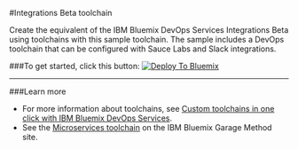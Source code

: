 #Integrations Beta toolchain

Create the equivalent of the IBM Bluemix DevOps Services Integrations Beta using toolchains with this sample toolchain. The sample includes a DevOps toolchain that can be configured with Sauce Labs and Slack integrations. 

###To get started, click this button:
[![Deploy To Bluemix](https://console.ng.bluemix.net/devops/graphics/create_toolchain_button.png)](https://console.ng.bluemix.net/devops/setup/deploy/?repository=https%3A//github.com/jcayne-ibm/toolchain-demo.git)
 
---
###Learn more

* For more information about toolchains, see [Custom toolchains in one click with IBM Bluemix DevOps Services](https://developer.ibm.com/devops-services/2016/06/16/open-toolchain-with-ibm-bluemix-devops-services/).
* See the [Microservices toolchain](https://www.ibm.com/devops/method/toolchains/microservices_toolchain) on the IBM Bluemix Garage Method site.


